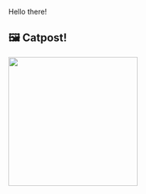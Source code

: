 Hello there!



## 🖼️ Catpost!

<sub>
    <img src="https://cdn2.thecatapi.com/images/-ipjGB3FB.jpg" height="256">
</sub>

